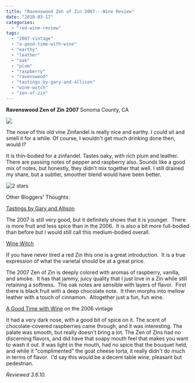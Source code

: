 ```yaml
---
title: "Ravenswood Zen of Zin 2007---Wine Review"
date: "2010-03-17"
categories:
  - "red-wine-review"
tags:
  - "2007-vintage"
  - "a-good-time-with-wine"
  - "earthy"
  - "leather"
  - "oak"
  - "plum"
  - "raspberry"
  - "ravenswood"
  - "tastings-by-gary-and-allison"
  - "wine-witch"
  - "zen-of-zin"
---
```


**Ravenswood Zen of Zin 2007** Sonoma County, CA

![](http://www.rebeccagomezfarrell.com/gourmez/photos/zenofzin.jpg)

The nose of this old vine Zinfandel is really nice and earthy. I could sit and smell it for a while. Of course, I wouldn't get much drinking done then, would I?

It is thin-bodied for a zinfandel. Tastes oaky, with rich plum and leather. There are passing notes of pepper and raspberry also. Sounds like a good mix of notes, but honestly, they didn't mix together that well. I still drained my share, but a subtler, smoother blend would have been better.




<div class="caption">

![2 stars](http://s3.amazonaws.com/thegourmez-wpmedia/2009/02/rating_chicken11.gif "rating_chicken11")</div>


Other Bloggers' Thoughts:

[Tastings by Gary and Allison](http://www.obrientastings.com/2010/02/2007-ravenswood-zen-of-zin-zinfandel.html)

The 2007 is still very good, but it definitely shows that it is younger.  There is more fruit and less spice than in the 2006.  It is also a bit more full-bodied than before but I would still call this medium-bodied overall.

[Wine Witch](http://winewitch.net/wine-musings/zen-of-zin-2007-california-2007-10-12/)

If you have never tired a red Zin this one is a great introduction.  It is a true expression of what the varietal should be at a great price.

The 2007 Zen of Zin is deeply colored with aromas of raspberry, vanilla, and smoke.  It has that jammy, juicy quality that I just love in a Zin while still retaining a softness.  The oak notes are sensible with layers of flavor.  First there is black fruit with a deep chocolate note.  It then morphs into mellow leather with a touch of cinnamon.  Altogether just a fun, fun wine.

[A Good Time with Wine](http://agoodtimewithwine.com/2009/02/15/grocery-store-zins/) on the 2006 vintage

It had a very dark nose, with a good bit of spice on it. The scent of chocolate-covered raspberries came through, and it was interesting. The palate was smooth, but really doesn't bring a lot. The Zen of Zins had no discerning flavors, and did have that soapy mouth feel that makes you want to wash it out. It was light in the mouth, had no spice that the bouquet held, and while it "complimented" the goat cheese torta, it really didn't do much in terms of flavor.  I'd say this would be a decent table wine, pleasant but pedestrian.

_Reviewed 3.6.10._
